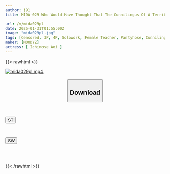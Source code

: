 ```yaml
---
author: j91
title: MIDA-029 Who Would Have Thought That The Cunnilingus Of A Terrible Guy Would Be The Best... A Newly Appointed Female Teacher Who Was Tricked By The Mouthy Vice Principal She Hates And Became Addicted To Cunnilingus. Two-faced Boss NTR Aoi Ichinose

url: /v/mida029pl
date: 2025-01-31T01:55:00Z
image: "mida029pl.jpg"
tags: [Censored, 3P, 4P, Solowork, Female Teacher, Pantyhose, Cunnilingus, Cuckold	]
maker: [MOODYZ]
actress: [ Ichinose Aoi ]
---
```



{{< rawhtml >}}

<div class="video" data-videoid="4oApXZ2OP2sKoLo">
    <a href="javascript:;">
        <img src="/v/mida029pl/mida029pl.jpg" width="WIDTH" height="HEIGHT" alt="mida029pl.mp4" loading="lazy">
    </a>
</div>

<script type="text/javascript" src="https://j91.asia/asset/on-demand-st.js"></script>

<br>
  <link rel="stylesheet" href="https://j91.asia/asset/bs5.css">
  
  <center>
  <button class="btn btn-primary" type="button" data-bs-toggle="collapse" data-bs-target=".multi-collapse" aria-expanded="false" aria-controls="multiCollapseExample1 multiCollapseExample2"><h2>Download</h2></button></center>
</p>
<div class="row">
  <div class="col">
    <div class="collapse multi-collapse" id="multiCollapseExample1">
      <div class="card card-body">
	      	      <br>
<div class="buttons">  
<p><a href="/v/mida029pl/st.html" target="_blank"><button class="btn-hover color-3"><i class="fa fa-download"></i> ST</button></a></p></div>
    </div>
  </div>
</div>
  <div class="col">
    <div class="collapse multi-collapse" id="multiCollapseExample2">
      <div class="card card-body">
	      <br>
<div class="buttons">
<p><a href="/v/mida029pl/sw.html" target="_blank"><button class="btn-hover color-2"><i class="fa fa-download"></i> SW</button></a></p></div>
<br><br>
      </div>
    </div>
  </div>
</div>

{{< /rawhtml >}}